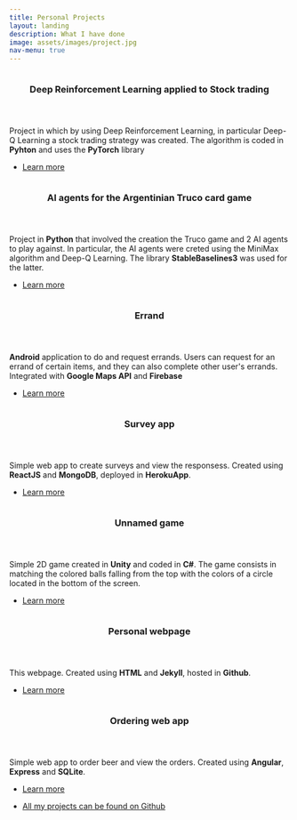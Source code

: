 ```yaml
---
title: Personal Projects
layout: landing
description: What I have done
image: assets/images/project.jpg
nav-menu: true
---
```


<!-- Main -->
<div id="main">

<section id="two" class="spotlights">
	<section>
		<div class="image">
			<img src="{% link assets/images/tradingML.PNG %}" alt="" data-position="center center" />
		</div>
		<div class="content">
			<div class="inner">
				<header class="major">
					<h3>Deep Reinforcement Learning applied to Stock trading</h3>
				</header>
				<p>Project in which by using Deep Reinforcement Learning, in particular Deep-Q Learning a stock trading strategy was created. The algorithm is coded in <strong>Pyhton</strong> and uses the <strong>PyTorch</strong> library</p>
				<ul class="actions">
					<li><a href="https://github.com/guzmanvig/TradingML" class="button">Learn more</a></li>
				</ul>
			</div>
		</div>
	</section>
	<section>
		<div class="image">
			<img src="{% link assets/images/cards.jpg %}" alt="" data-position="center center" />
		</div>
		<div class="content">
			<div class="inner">
				<header class="major">
					<h3>AI agents for the Argentinian Truco card game</h3>
				</header>
				<p>Project in <strong>Python</strong> that involved the creation the Truco game and 2 AI agents to play against. In particular, the AI agents were creted using the MiniMax algorithm and Deep-Q Learning. The library <strong>StableBaselines3</strong> was used for the latter.</p>
				<ul class="actions">
					<li><a href="https://github.com/guzmanvig/Truco-AI-agent/" class="button">Learn more</a></li>
				</ul>
			</div>
		</div>
	</section>
	<section>
		<div class="image">
			<img src="{% link assets/images/errand.PNG %}" alt="" data-position="top center" />
		</div>
		<div class="content">
			<div class="inner">
				<header class="major">
					<h3>Errand</h3>
				</header>
				<p><strong>Android</strong> application to do and request errands. Users can request for an errand of certain items, and they can also complete other user's errands. Integrated with <strong>Google Maps API</strong> and <strong>Firebase</strong></p>
				<ul class="actions">
					<li><a href="https://github.com/guzmanvig/ErrandApp" class="button">Learn more</a></li>
				</ul>
			</div>
		</div>
	</section>
	<section>
		<div class="image">
			<img src="{% link assets/images/survey.PNG %}" alt="" data-position="25% 25%" />
		</div>
		<div class="content">
			<div class="inner">
				<header class="major">
					<h3>Survey app</h3>
				</header>
				<p>Simple web app to create surveys and view the responsess. Created using <strong>ReactJS</strong> and <strong>MongoDB</strong>, deployed in <strong>HerokuApp</strong>.</p>
				<ul class="actions">
					<li><a href="https://github.com/guzmanvig/SurveyApp" class="button">Learn more</a></li>
				</ul>
			</div>
		</div>
	</section>
	<section>
		<div class="image">
			<img src="{% link assets/images/game.PNG %}" alt="" data-position="25% 25%" />
		</div>
		<div class="content">
			<div class="inner">
				<header class="major">
					<h3>Unnamed game</h3>
				</header>
				<p>Simple 2D game created in <strong>Unity</strong> and coded in <strong>C#</strong>. The game consists in matching the colored balls falling from the top with the colors of a circle located in the bottom of the screen.</p>
				<ul class="actions">
					<li><a href="https://github.com/guzmanvig/MobileGameProject" class="button">Learn more</a></li>
				</ul>
			</div>
		</div>
	</section>
	<section>
		<div class="image">
			<img src="{% link assets/images/web.PNG %}" alt="" data-position="25% 25%" />
		</div>
		<div class="content">
			<div class="inner">
				<header class="major">
					<h3>Personal webpage</h3>
				</header>
				<p>This webpage. Created using <strong>HTML</strong> and <strong>Jekyll</strong>, hosted in <strong>Github</strong>.</p>
				<ul class="actions">
					<li><a href="https://github.com/guzmanvig/guzmanvig.github.io" class="button">Learn more</a></li>
				</ul>
			</div>
		</div>
	</section>
	<section>
		<div class="image">
			<img src="{% link assets/images/viguz.PNG %}" alt="" data-position="25% 25%" />
		</div>
		<div class="content">
			<div class="inner">
				<header class="major">
					<h3>Ordering web app</h3>
				</header>
				<p>Simple web app to order beer and view the orders. Created using <strong>Angular</strong>, <strong>Express</strong> and <strong>SQLite</strong>.</p>
				<ul class="actions">
					<li><a href="https://github.com/guzmanvig/viguz" class="button">Learn more</a></li>
				</ul>
			</div>
		</div>
	</section>
</section>

<!-- Three -->
<section id="three">
	<div class="inner">
		<ul class="actions">
			<li><a href="https://github.com/guzmanvig" class="button next">All my projects can be found on Github</a></li>
		</ul>
	</div>
</section>

</div>
